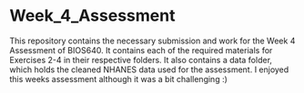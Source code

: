 # Week_4_Assessment
This repository contains the necessary submission and work for the Week 4 Assessment of BIOS640. It contains each of the required materials for Exercises 2-4 in their respective folders. It also contains a data folder, which holds the cleaned NHANES data used for the assessment. I enjoyed this weeks assessment although it was a bit challenging :) 
